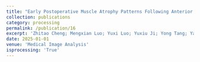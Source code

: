 ```yaml
---
title: "Early Postoperative Muscle Atrophy Patterns Following Anterior Cruciate Ligament Reconstruction: Insights from AI-Driven Analysis"
collection: publications
category: processing
permalink: /publication/16
excerpt: 'Zhitao Cheng; Mengxian Luo; Yuxi Luo; Yuxiu Ji; Yong Tang; Yanlin Leng; Gaoshan Ma; Jiang Jing; Akira Miyamoto; Yujie Xie; Chi Zhang. Early Postoperative Muscle Atrophy Patterns Following Anterior Cruciate Ligament Reconstruction: Insights from AI-Driven Analysis'
date: 2025-01-01
venue: 'Medical Image Analysis'
isprocessing: 'True'
---
```


